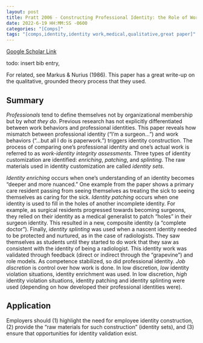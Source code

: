```yaml
---
layout: post
title: Pratt 2006 - Constructing Professional Identity: the Role of Work and Identity Learning Cycles in the Customization of Identity Among Medical Residents
date: 2022-6-19 HH:MM:SS -0600
categories: "[Comps]"
tags: "[comps,identity,identity work,medical,qualitative,great paper]"
---
```

[Google Scholar Link](https://scholar.google.com/scholar?hl=en&as_sdt=0%2C45&q=Constructing+professional+identity%3A+The+role+of+work+and+identity+learning+cycles+in+the+customization+of+identity+among+medical+residents.&btnG=)

todo: insert bib entry,

For related, see Markus & Nurius (1986).  This paper has a great write-up on the qualitative, grounded theory process that they used.

## Summary
_Professionals_ tend to define themselves not by organizational membership but by _what they do_.  Previous research has not explicitly differentiated between work behaviors and professional identities.  This paper reveals how mismatch between professional identity (“I’m a surgeon…”) and work behaviors (“...but all I do is paperwork.”) triggers identity construction.  The process of comparing one’s professional identity and one’s actual work is referred to as _work-identity integrity assessments_.  Three types of identity customization are identified: _enriching_, _patching_, and _splinting_.  The raw materials used in identity customization are called _identity sets_.

_Identity enriching_ occurs when one’s understanding of an identity becomes “deeper and more nuanced.”  One example from the paper shows a primary care resident passing from seeing themselves as treating the sick to seeing themselves as caring for the sick.  _Identity patching_ occurs when one identity is used to fill in the holes of another incomplete identity.  For example, as surgical residents progressed towards becoming surgeons, they relied on their identity as a medical generalist to patch “holes” in their surgeon identity.  This resulted in a new, composite identity (a “complete doctor”).  Finally, _identity splinting_ was used when a nascent identity needed to be protected and nurtured, as in the case of radiologists.  They saw themselves as students until they started to do work that they saw as consistent with the identity of being a radiologist.  This identity work was validated through feedback (direct or indirect through the “grapevine”) and role models.  As competence stabilized, so did professional identity.  _Job discretion_ is control over how work is done.  In low discretion, _low_ identity violation situations, identity enrichment was used.  In low discretion, _high_ identity violation situations, identity patching and identity splinting were used (depending on how developed their professional identities were).

## Application
Employers should (1) highlight the need for employee identity construction, (2) provide the “raw materials for such construction” (identity sets), and (3) ensure that opportunities for identity validation exist.
